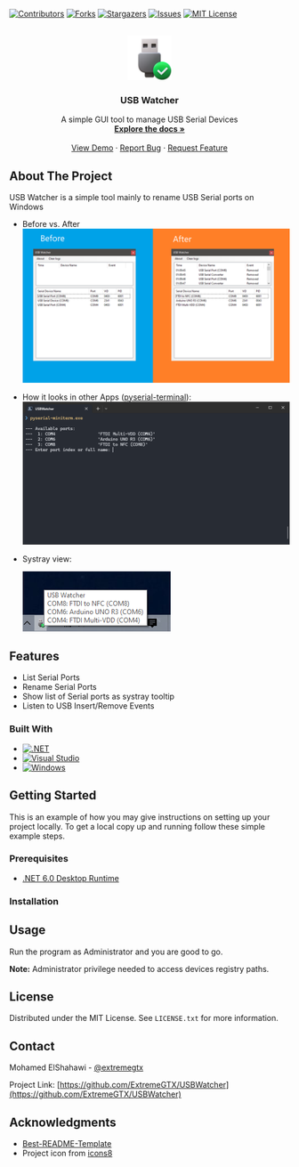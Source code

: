 [![Contributors][contributors-shield]][contributors-url]
[![Forks][forks-shield]][forks-url]
[![Stargazers][stars-shield]][stars-url]
[![Issues][issues-shield]][issues-url]
[![MIT License][license-shield]][license-url]


<!-- PROJECT LOGO -->
<br />
<div align="center">
  <a href="https://github.com/ExtremeGTX/USBWatcher">
    <img src="docs/icons8-usb-connected-70.png" alt="Logo" width="80" height="80">
  </a>

<h3 align="center">USB Watcher</h3>

  <p align="center">
    A simple GUI tool to manage USB Serial Devices
    <br />
    <a href="https://github.com/ExtremeGTX/USBWatcher"><strong>Explore the docs »</strong></a>
    <br />
    <br />
    <a href="https://github.com/ExtremeGTX/USBWatcher">View Demo</a>
    ·
    <a href="https://github.com/ExtremeGTX/USBWatcher/issues">Report Bug</a>
    ·
    <a href="https://github.com/ExtremeGTX/USBWatcher/issues">Request Feature</a>
  </p>
</div>


<!-- ABOUT THE PROJECT -->
## About The Project

USB Watcher is a simple tool mainly to rename USB Serial ports on Windows

- Before vs. After
![Before vs. After](docs/comparison.png)

- How it looks in other Apps ([pyserial-terminal](https://pypi.org/project/pyserial/)):
![pyserial-terminal](docs/example1.png)

- Systray view:

  ![Systray view](docs/systray.png)


## Features
- List Serial Ports
- Rename Serial Ports
- Show list of Serial ports as systray tooltip
- Listen to USB Insert/Remove Events







### Built With

* [![.NET]][.NET-url]
* [![Visual Studio]][VS-url]
* [![Windows]][Windows-url]


<!-- GETTING STARTED -->
## Getting Started

This is an example of how you may give instructions on setting up your project locally.
To get a local copy up and running follow these simple example steps.

### Prerequisites

- [.NET 6.0 Desktop Runtime](https://download.visualstudio.microsoft.com/download/pr/a6e878eb-d1da-40cb-8b6a-7f5b9390f09c/e4431ce2aa28b6c9956db672209be500/windowsdesktop-runtime-6.0.10-win-x64.exe)

### Installation



<!-- USAGE EXAMPLES -->
## Usage

Run the program as Administrator and you are good to go.

**Note:** Administrator privilege needed to access devices registry paths.


<!-- LICENSE -->
## License

Distributed under the MIT License. See `LICENSE.txt` for more information.


<!-- CONTACT -->
## Contact

Mohamed ElShahawi - [@extremegtx](https://twitter.com/extremegtx)

Project Link: [https://github.com/ExtremeGTX/USBWatcher](https://github.com/ExtremeGTX/USBWatcher)


<!-- ACKNOWLEDGMENTS -->
## Acknowledgments

* [Best-README-Template](https://github.com/othneildrew/Best-README-Template/)
* Project icon from [icons8](https://icons8.com/icons/set/usb)


<!-- MARKDOWN LINKS & IMAGES -->
<!-- https://www.markdownguide.org/basic-syntax/#reference-style-links -->
[contributors-shield]: https://img.shields.io/github/contributors/ExtremeGTX/USBWatcher.svg?style=for-the-badge
[contributors-url]: https://github.com/ExtremeGTX/USBWatcher/graphs/contributors
[forks-shield]: https://img.shields.io/github/forks/ExtremeGTX/USBWatcher.svg?style=for-the-badge
[forks-url]: https://github.com/ExtremeGTX/USBWatcher/network/members
[stars-shield]: https://img.shields.io/github/stars/ExtremeGTX/USBWatcher.svg?style=for-the-badge
[stars-url]: https://github.com/ExtremeGTX/USBWatcher/stargazers
[issues-shield]: https://img.shields.io/github/issues/ExtremeGTX/USBWatcher.svg?style=for-the-badge
[issues-url]: https://github.com/ExtremeGTX/USBWatcher/issues
[license-shield]: https://img.shields.io/github/license/ExtremeGTX/USBWatcher.svg?style=for-the-badge
[license-url]: https://github.com/ExtremeGTX/USBWatcher/blob/master/LICENSE.txt
[product-screenshot]: docs/USBWatcher_Screenshot.png
[VS-url]: https://visualstudio.microsoft.com/
[.NET-url]: https://dotnet.microsoft.com/en-us/download/dotnet-framework
[Windows-url]: https://www.microsoft.com/en-us/windows
[.NET]: https://img.shields.io/badge/.NET-5C2D91?style=for-the-badge&logo=.net&logoColor=white
[Visual Studio]: https://img.shields.io/badge/Visual%20Studio-5C2D91.svg?style=for-the-badge&logo=visual-studio&logoColor=white
[Windows]: https://img.shields.io/badge/Windows-0078D6?style=for-the-badge&logo=windows&logoColor=white